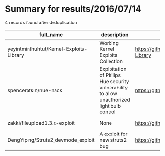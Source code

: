 
# Summary for results/2016/07/14
    
4 records found after deduplication

| full_name | description | html_url | matched_list | matched_count | pushed_at | size | stargazers_count | language | forks_count | vul_ids |
|------------------------------------------|---------------------------------------------------------------------------------------------|-------------------------------------------------------------|----------------|-----------------|---------------------------|--------|--------------------|------------|---------------|-----------|
| yeyintminthuhtut/Kernel-Exploits-Library | Working Kernel Exploits Collection | https://github.com/yeyintminthuhtut/Kernel-Exploits-Library | ['exploit'] | 1 | 2016-07-14 06:06:20+00:00 | 51 | 0 | CSS | 0 | [] |
| spenceratkin/hue-hack | Exploitation of Philips Hue security vulnerability to allow unauthorized light bulb control | https://github.com/spenceratkin/hue-hack | ['exploit'] | 1 | 2016-07-14 13:47:15+00:00 | 3 | 0 | Python | 0 | [] |
| zakki/fileupload1.3.x-exploit | None | https://github.com/zakki/fileupload1.3.x-exploit | ['exploit'] | 1 | 2016-07-14 07:28:11+00:00 | 2 | 1 | Java | 2 | [] |
| DengYiping/Struts2_devmode_exploit | A exploit for new struts2 bug | https://github.com/DengYiping/Struts2_devmode_exploit | ['exploit'] | 1 | 2016-07-14 09:55:48+00:00 | 1 | 1 | Python | 2 | [] |
